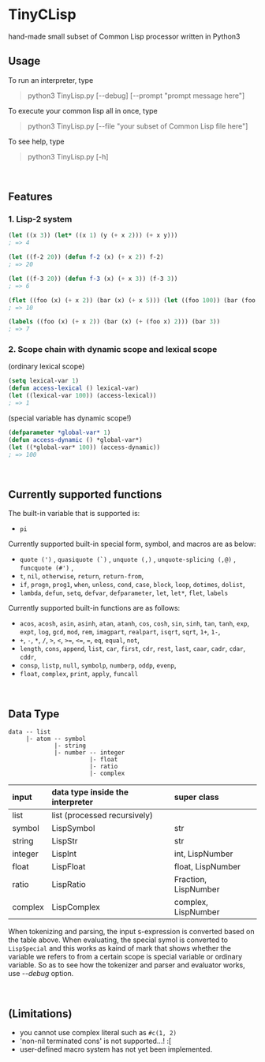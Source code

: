 <!-- ctrl+shift+v to see preview,  ctrl+shift+i to arrange tables in VS Code-->

# TinyCLisp
hand-made small subset of Common Lisp processor written in Python3


## Usage
To run an interpreter, type
> python3 TinyLisp.py [--debug] [--prompt "prompt message here"]

To execute your common lisp all in once, type
> python3 TinyLisp.py [--file "your subset of Common Lisp file here"]

To see help, type
> python3 TinyLisp.py [-h]

<br>

## Features

### 1. Lisp-2 system
```lisp
(let ((x 3)) (let* ((x 1) (y (+ x 2))) (+ x y)))
; => 4

(let ((f-2 20)) (defun f-2 (x) (+ x 2)) f-2)
; => 20

(let ((f-3 20)) (defun f-3 (x) (+ x 3)) (f-3 3))
; => 6
```

```lisp
(flet ((foo (x) (+ x 2)) (bar (x) (+ x 5))) (let ((foo 100)) (bar (foo 3))))
; => 10

(labels ((foo (x) (+ x 2)) (bar (x) (+ (foo x) 2))) (bar 3))
; => 7
```

### 2. Scope chain with dynamic scope and lexical scope
(ordinary lexical scope)
```lisp
(setq lexical-var 1) 
(defun access-lexical () lexical-var) 
(let ((lexical-var 100)) (access-lexical))
; => 1
```

(special variable has dynamic scope!)
```lisp
(defparameter *global-var* 1)
(defun access-dynamic () *global-var*) 
(let ((*global-var* 100)) (access-dynamic))
; => 100
```

<br>

## Currently supported functions

The built-in variable that is supported is:
- `pi`

Currently supported built-in special form, symbol, and macros are as below:
- `quote (')` , ```quasiquote (`)``` , `unquote (,)` , `unquote-splicing (,@)` , `funcquote (#')` ,
- `t`, `nil`, `otherwise`, `return`, `return-from`,
- `if`, `progn`, `prog1`, `when`, `unless`, `cond`, `case`, `block`, `loop`, `dotimes`, `dolist`,
- `lambda`, `defun`, `setq`, `defvar`, `defparameter`, `let`, `let*`, `flet`, `labels`
  
Currently supported built-in functions are as follows:
- `acos`, `acosh`, `asin`, `asinh`, `atan`, `atanh`, `cos`, `cosh`, `sin`, `sinh`, `tan`, `tanh`, `exp`, `expt`, `log`, `gcd`, `mod`, `rem`, `imagpart`, `realpart`, `isqrt`, `sqrt`, `1+`, `1-`, 
- `+`, `-`, `*`, `/`, `>`, `<`, `>=`, `<=`, `=`, `eq`, `equal`, `not`,
- `length`, `cons`, `append`, `list`, `car`, `first`, `cdr`, `rest`, `last`, `caar`, `cadr`, `cdar`, `cddr`,
- `consp`, `listp`, `null`, `symbolp`, `numberp`, `oddp`, `evenp`, 
- `float`, `complex`, `print`, `apply`, `funcall`
  
<br>


## Data Type
```
data -- list
     |- atom -- symbol
             |- string
             |- number -- integer
                       |- float
                       |- ratio
                       |- complex
```

| input   | data type inside the interpreter | super class          |
| :------ | :------------------------------- | :------------------- |
| list    | list (processed recursively)     |                      |
| symbol  | LispSymbol                       | str                  |
| string  | LispStr                          | str                  |
| integer | LispInt                          | int, LispNumber      |
| float   | LispFloat                        | float, LispNumber    |
| ratio   | LispRatio                        | Fraction, LispNumber |
| complex | LispComplex                      | complex, LispNumber  |

When tokenizing and parsing, the input s-expression is converted based on the table above. When evaluating, the special symol is converted to `LispSpecial` and this works as kaind of mark that shows whether the variable we refers to from a certain scope is special variable or ordinary variable. So as to see how the tokenizer and parser and evaluator works, use *--debug* option.

<br>

## (Limitations)
- you cannot use complex literal such as `#c(1, 2)`
- 'non-nil terminated cons' is not supported...! :[
- user-defined macro system has not yet been implemented.

